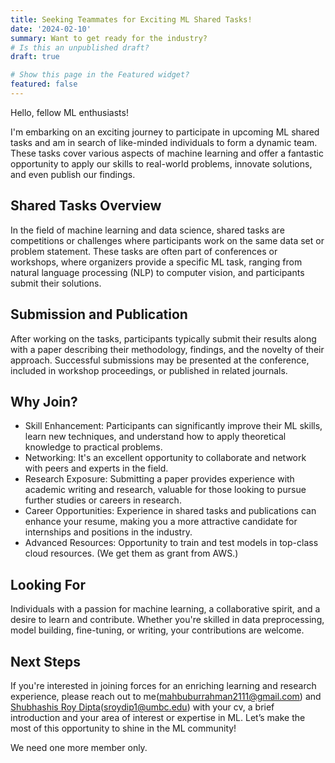 ```yaml
---
title: Seeking Teammates for Exciting ML Shared Tasks!
date: '2024-02-10'
summary: Want to get ready for the industry?
# Is this an unpublished draft?
draft: true

# Show this page in the Featured widget?
featured: false
---
```

Hello, fellow ML enthusiasts!

I'm embarking on an exciting journey to participate in upcoming ML shared tasks and am in search of like-minded individuals to form a dynamic team. These tasks cover various aspects of machine learning and offer a fantastic opportunity to apply our skills to real-world problems, innovate solutions, and even publish our findings.

## Shared Tasks Overview
In the field of machine learning and data science, shared tasks are competitions or challenges where participants work on the same data set or problem statement. These tasks are often part of conferences or workshops, where organizers provide a specific ML task, ranging from natural language processing (NLP) to computer vision, and participants submit their solutions.

## Submission and Publication
After working on the tasks, participants typically submit their results along with a paper describing their methodology, findings, and the novelty of their approach. Successful submissions may be presented at the conference, included in workshop proceedings, or published in related journals.

## Why Join?

- Skill Enhancement: Participants can significantly improve their ML skills, learn new techniques, and understand how to apply theoretical knowledge to practical problems.
- Networking:  It's an excellent opportunity to collaborate and network with peers and experts in the field.
- Research Exposure: Submitting a paper provides experience with academic writing and research, valuable for those looking to pursue further studies or careers in research.
- Career Opportunities: Experience in shared tasks and publications can enhance your resume, making you a more attractive candidate for internships and positions in the industry.
- Advanced Resources: Opportunity to train and test models in top-class cloud resources. (We get them as grant from AWS.) 

## Looking For 
Individuals with a passion for machine learning, a collaborative spirit, and a desire to learn and contribute. Whether you're skilled in data preprocessing, model building, fine-tuning, or writing, your contributions are welcome.

## Next Steps

If you're interested in joining forces for an enriching learning and research experience, please reach out to me(mahbuburrahman2111@gmail.com) and [Shubhashis Roy Dipta](https://roydipta.com/)(sroydip1@umbc.edu) with your cv,  a brief introduction and your area of interest or expertise in ML. Let’s make the most of this opportunity to shine in the ML community!

We need one more member only.
